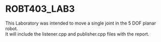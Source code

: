 # ROBT403_LAB3
This Laboratory was intended to move a single joint in the 5 DOF planar robot.\
It will include the listener.cpp and publisher.cpp files with the report.
